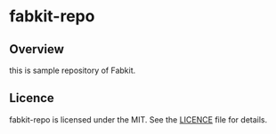 # fabkit-repo

## Overview
this is sample repository of Fabkit.

## Licence
fabkit-repo is licensed under the MIT. See the [LICENCE](https://github.com/fabrickit/fabkit-repo/blob/master/LICENCE) file for details.
